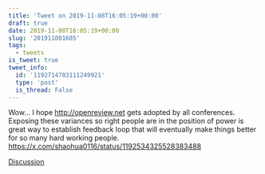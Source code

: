 ```yaml
---
title: 'Tweet on 2019-11-08T16:05:19+00:00'
draft: true
date: 2019-11-08T16:05:19+00:00
slug: '201911081605'
tags:
  - tweets
is_tweet: true
tweet_info:
  id: '1192714703111249921'
  type: 'post'
  is_thread: False
---
```




Wow... I hope <http://openreview.net> gets adopted by all conferences. Exposing these variances so right people are in the position of power is great way to establish feedback loop that will eventually make things better for so many hard working people. <https://x.com/shaohua0116/status/1192534325528383488>

[Discussion](https://x.com/sytelus/status/1192714703111249921)
